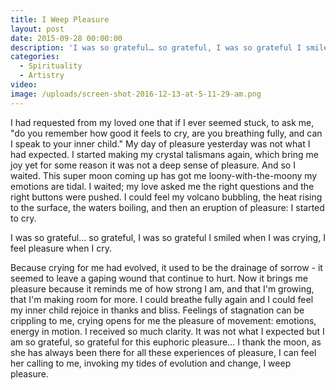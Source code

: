 ```yaml
---
title: I Weep Pleasure
layout: post
date: 2015-09-28 00:00:00
description: 'I was so grateful… so grateful, I was so grateful I smiled when I was crying, I feel pleasure when I cry.'
categories:
  - Spirituality
  - Artistry
video: 
image: /uploads/screen-shot-2016-12-13-at-5-11-29-am.png
---
```



I had requested from my loved one that if I ever seemed stuck, to ask me, "do you remember how good it feels to cry, are you breathing fully, and can I speak to your inner child." My day of pleasure yesterday was not what I had expected. I started making my crystal talismans again, which bring me joy yet for some reason it was not a deep sense of pleasure. And so I waited. This super moon coming up has got me loony-with-the-moony my emotions are tidal. I waited; my love asked me the right questions and the right buttons were pushed. I could feel my volcano bubbling, the heat rising to the surface, the waters boiling, and then an eruption of pleasure: I started to cry.

I was so grateful… so grateful, I was so grateful I smiled when I was crying, I feel pleasure when I cry.

Because crying for me had evolved, it used to be the drainage of sorrow - it seemed to leave a gaping wound that continue to hurt. Now it brings me pleasure because it reminds me of how strong I am, and that I'm growing, that I'm making room for more. I could breathe fully again and I could feel my inner child rejoice in thanks and bliss. Feelings of stagnation can be crippling to me, crying opens for me the pleasure of movement: emotions, energy in motion. I received so much clarity. It was not what I expected but I am so grateful, so grateful for this euphoric pleasure… I thank the moon, as she has always been there for all these experiences of pleasure, I can feel her calling to me, invoking my tides of evolution and change, I weep pleasure.